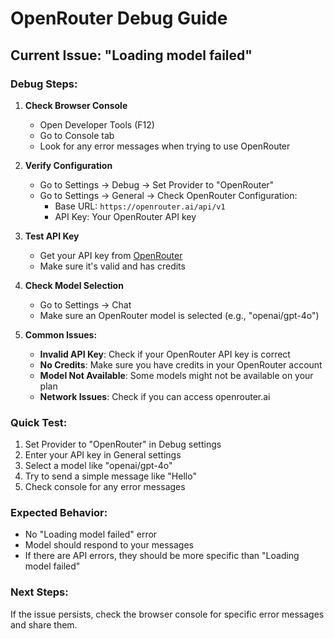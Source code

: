 # OpenRouter Debug Guide

## Current Issue: "Loading model failed"

### Debug Steps:

1. **Check Browser Console**
   - Open Developer Tools (F12)
   - Go to Console tab
   - Look for any error messages when trying to use OpenRouter

2. **Verify Configuration**
   - Go to Settings → Debug → Set Provider to "OpenRouter"
   - Go to Settings → General → Check OpenRouter Configuration:
     - Base URL: `https://openrouter.ai/api/v1`
     - API Key: Your OpenRouter API key

3. **Test API Key**
   - Get your API key from [OpenRouter](https://openrouter.ai/)
   - Make sure it's valid and has credits

4. **Check Model Selection**
   - Go to Settings → Chat
   - Make sure an OpenRouter model is selected (e.g., "openai/gpt-4o")

5. **Common Issues:**
   - **Invalid API Key**: Check if your OpenRouter API key is correct
   - **No Credits**: Make sure you have credits in your OpenRouter account
   - **Model Not Available**: Some models might not be available on your plan
   - **Network Issues**: Check if you can access openrouter.ai

### Quick Test:
1. Set Provider to "OpenRouter" in Debug settings
2. Enter your API key in General settings
3. Select a model like "openai/gpt-4o"
4. Try to send a simple message like "Hello"
5. Check console for any error messages

### Expected Behavior:
- No "Loading model failed" error
- Model should respond to your messages
- If there are API errors, they should be more specific than "Loading model failed"

### Next Steps:
If the issue persists, check the browser console for specific error messages and share them.
